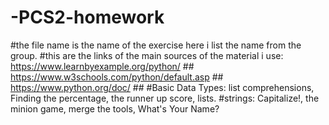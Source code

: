 # -PCS2-homework
#the file name is the name of the exercise here i list the name from the group.
#this are the links of the main sources of the material i use:
  https://www.learnbyexample.org/python/ ##
  https://www.w3schools.com/python/default.asp ##
  https://www.python.org/doc/ ##
#Basic Data Types:
  list comprehensions,
  Finding the percentage,
  the runner up score,
  lists.
#strings:
  Capitalize!,
  the minion game,
  merge the tools,
  What's Your Name?
